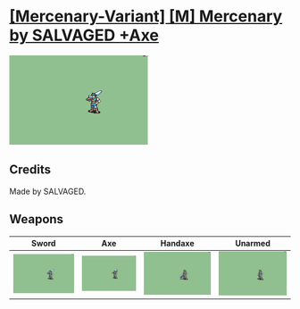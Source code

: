 # [\[Mercenary-Variant\] \[M\] Mercenary by SALVAGED +Axe](./)

<img src="./1.%20Sword/Sword_000.png" alt="[Mercenary-Variant] [M] Mercenary by SALVAGED +Axe standing" />

## Credits

Made by SALVAGED.

## Weapons


|Sword |Axe |Handaxe |Unarmed |
|  :---: | :---: | :---: | :---: |
| <img alt="Sword animation" src="./1.%20Sword/Sword.gif" /> | <img alt="Axe animation" src="./3.%20Axe/Axe.gif" /> | <img alt="Handaxe animation" src="./4.%20Handaxe/Handaxe.gif" /> | <img alt="Unarmed animation" src="./8.%20Unarmed/Unarmed.gif" /> |
